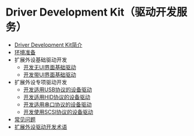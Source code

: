 # Driver Development Kit（驱动开发服务）

- [Driver Development Kit简介](driverdevelopment-overview.md)
- [环境准备](environmental-preparation.md)
- 扩展外设基础驱动开发
  - [开发无UI界面基础驱动](driverextensionability.md)
  - [开发带UI界面基础驱动](externaldevice-guidelines.md)
- 扩展外设专项驱动开发
  - [开发适用USB协议的设备驱动](usb-ddk-guidelines.md)
  - [开发适用HID协议的设备驱动](hid-ddk-guidelines.md)
  - [开发适用串口协议的设备驱动](usb-serial-ddk-guidelines.md)
  - [开发使用SCSI协议的设备驱动](scsi-peripheral-ddk-guidelines.md)
- [常见问题](externaldevice-faqs.md)
- [扩展外设驱动开发术语](terms.md)
